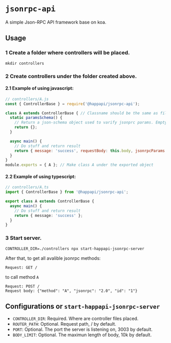 # `jsonrpc-api`

A simple Json-RPC API framework base on koa.

## Usage

### 1 Create a folder where controllers will be placed.
```
mkdir controllers
```

### 2 Create controllers under the folder created above.

#### 2.1 Example of using javascript:
```javascript
// controllers/A.js
const { ControllerBase } = require('@happapi/jsonrpc-api');

class A extends ControllerBase { // Classname should be the same as filename
  static paramsSchema() {
    // Return a json-schema object used to varify jsonprc params. Empty object by default.
    return {};
  }

  async main() {
    // Do stuff and return result
    return { message: 'success', requestBody: this.body, jsonrpcParams: this.params };
  }
}
module.exports = { A }; // Make class A under the exported object
```

#### 2.2 Example of using typescript:
```typescript
// controllers/A.ts
import { ControllerBase } from '@happapi/jsonrpc-api';

export class A extends ControllerBase {
  async main() {
    // Do stuff and return result
    return { message: 'success' };
  }
}
```

### 3 Start server.
```shell
CONTROLLER_DIR=./controllers npx start-happapi-jsonrpc-server
```
After that, to get all avalible jsonrpc methods:
```
Request: GET /
```
to call method `A`
```
Request: POST /
Request body: {"method": "A", "jsonrpc": "2.0", "id": "1"}
```

## Configurations or `start-happapi-jsonrpc-server`
+ `CONTROLLER_DIR`: Required. Where are controller files placed.
+ `ROUTER_PATH`: Optional. Request path, / by default.
+ `PORT`: Optional. The port the server is listening on, 3003 by default.
+ `BODY_LIMIT`: Optional. The maximun length of body, 10k by default.
